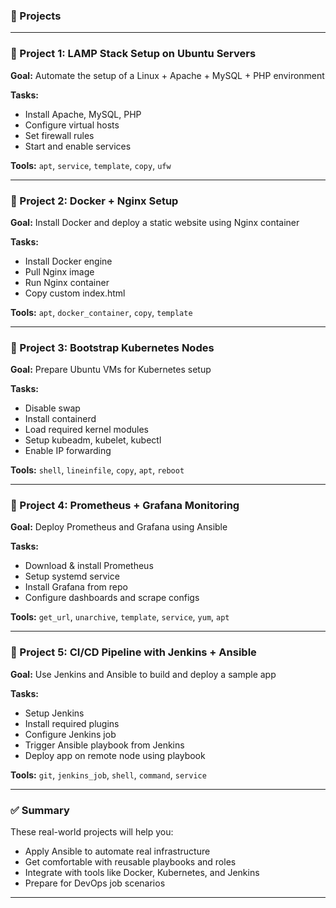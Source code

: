 
### 🔨 Projects

---

### 📁 Project 1: LAMP Stack Setup on Ubuntu Servers

**Goal:** Automate the setup of a Linux + Apache + MySQL + PHP environment

**Tasks:**

* Install Apache, MySQL, PHP
* Configure virtual hosts
* Set firewall rules
* Start and enable services

**Tools:** `apt`, `service`, `template`, `copy`, `ufw`

---

### 📁 Project 2: Docker + Nginx Setup

**Goal:** Install Docker and deploy a static website using Nginx container

**Tasks:**

* Install Docker engine
* Pull Nginx image
* Run Nginx container
* Copy custom index.html

**Tools:** `apt`, `docker_container`, `copy`, `template`

---

### 📁 Project 3: Bootstrap Kubernetes Nodes

**Goal:** Prepare Ubuntu VMs for Kubernetes setup

**Tasks:**

* Disable swap
* Install containerd
* Load required kernel modules
* Setup kubeadm, kubelet, kubectl
* Enable IP forwarding

**Tools:** `shell`, `lineinfile`, `copy`, `apt`, `reboot`

---

### 📁 Project 4: Prometheus + Grafana Monitoring

**Goal:** Deploy Prometheus and Grafana using Ansible

**Tasks:**

* Download & install Prometheus
* Setup systemd service
* Install Grafana from repo
* Configure dashboards and scrape configs

**Tools:** `get_url`, `unarchive`, `template`, `service`, `yum`, `apt`

---

### 📁 Project 5: CI/CD Pipeline with Jenkins + Ansible

**Goal:** Use Jenkins and Ansible to build and deploy a sample app

**Tasks:**

* Setup Jenkins
* Install required plugins
* Configure Jenkins job
* Trigger Ansible playbook from Jenkins
* Deploy app on remote node using playbook

**Tools:** `git`, `jenkins_job`, `shell`, `command`, `service`

---

### ✅ Summary

These real-world projects will help you:

* Apply Ansible to automate real infrastructure
* Get comfortable with reusable playbooks and roles
* Integrate with tools like Docker, Kubernetes, and Jenkins
* Prepare for DevOps job scenarios

---

